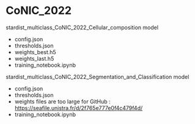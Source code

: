 # CoNIC_2022

stardist_multiclass_CoNIC_2022_Cellular_composition model
  - config.json
  - thresholds.json
  - weights_best.h5
  - weights_last.h5
  - training_notebook.ipynb

stardist_multiclass_CoNIC_2022_Segmentation_and_Classification model
  - config.json
  - thresholds.json
  - weights files are too large for GitHub : https://seafile.unistra.fr/d/2f765e777e0f4c479f4d/
  - training_notebook.ipynb
